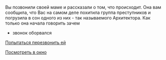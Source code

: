 Вы позвонили своей маме и рассказали о том, что происходит.
Она вам сообщила, что Вас на самом деле похитила группа 
преступников и погрузила в сон одного из них - так 
называемого Архитектора. Как только она начала говорить зачем 
- звонок оборвался

[Попытаться перезвонить ей](call-back/call-back.md)

[Посмотреть в окно](look_out_from_window/look_out_from_window.md)

